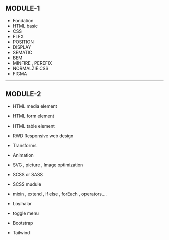 ## MODULE-1

- Fondation
- HTML basic
- CSS
- FLEX
- POSITION
- DISPLAY
- SEMATIC 
- BEM
- MINFIRE , PEREFIX 
- NORMALZIE.CSS
- FIGMA 

<hr/>


## MODULE-2

- HTML media element 
- HTML form element
- HTML table element

- RWD Responsive web design
- Transforms
- Animation 
- SVG , picture , Image optimization
- SCSS or SASS
- SCSS mudule
- mixin , extend , if else , forEach , operators....
- Loyihalar
- toggle menu 
- Bootstrap
- Tailwind




